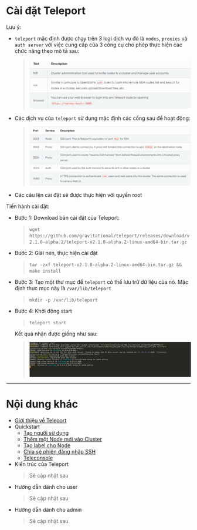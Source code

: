 # Cài đặt Teleport

Lưu ý:

- `teleport` mặc định được chạy trên 3 loại dịch vụ đó là `nodes`, `proxies` và `auth server` với việc cung cấp của 3 công cụ cho phép thực hiện các chức năng theo mô tả sau:
	> ![Add-on](../../Pictures/Teleport/Quickstart/add-on.png)

- Các dịch vụ của `teleport` sử dụng mặc định các cổng sau để hoạt động:
	> ![Port-listening](../../Pictures/Teleport/Quickstart/port.png)

- Các câu lện cài đặt sẽ được thực hiện với quyền root

Tiến hành cài đặt:

- Bước 1: Download bản cài đặt của Teleport:
	> `wget https://github.com/gravitational/teleport/releases/download/v2.1.0-alpha.2/teleport-v2.1.0-alpha.2-linux-amd64-bin.tar.gz`

- Bước 2: Giải nén, thực hiện cài đặt
	> `tar -zxf teleport-v2.1.0-alpha.2-linux-amd64-bin.tar.gz && make install`

- Bước 3: Tạo một thư mục để `teleport` có thể lưu trữ dữ liệu của nó. Mặc định thưc mục này là `/var/lib/teleport`
	> `mkdir -p /var/lib/teleport`

- Bước 4: Khởi động start
	> `teleport start`

	Kết quả nhận được giống như sau:
	> ![teleport start](../../Pictures/Teleport/Quickstart/teleport-start.png)

___

# Nội dung khác

- [Giới thiệu về Teleport](#about)
- Quickstart
	- [Tạo người sử dụng](gravitational/create-user.md)
	- [Thêm một Node mới vào Cluster](gravitational/add-nodes.md#add-nodes)
	- [Tạo label cho Node](gravitational/add-nodes.md#add-label)
	- [Chia sẻ phiên đăng nhập SSH](gravitational/sharing-ssh)
	- [Teleconsole](gravitational/teleconsole.md)
- Kiến trúc của Teleport
	> Sẽ cập nhật sau
- Hướng dẫn dành cho user
	> Sẽ cập nhật sau
- Hướng dẫn dành cho admin
	> Sẽ cập nhật sau
